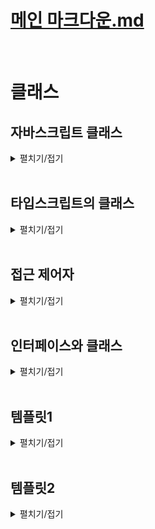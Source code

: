 # [메인 마크다운.md](../README.md)
<br>

# 클래스

## 자바스크립트 클래스
<details>
<summary>펼치기/접기</summary>
<br>

자바스크립트로 개발하다보면 객체를 이용해서 실세계에 존재하는 어떤 사물이나 사람을 표현하는 경우가 꽤 많다.  
예를들어 학생들을 관리하는 프로그램을 만들어야 된다면, 일단 학생을 표현하는 객체를 만들어야 한다.  

### 예제) 학생 관리 프로그램
studentA 객체를 선언하고, name, grade, age 프로퍼티로 구성한 뒤 메소드를 추가해본다.  
공부 기능을 하는 메소드 study와 자기소개 기능을 하는 introduce 메소드를 각각 정의한다.  
  ```js
  let studentA = {
    name: '유혁',
    grade: 'A+',
    age: 34,
    study() {
      console.log("열심히 공부함.")
    },
    introduce() {
      console.log("안녕하세요!")
    }
  }
  ```
만약 학생 한명이 더 필요하다면 studentA 객체를 복사하여 객체 이름을 studentB로 변경하고 name과 grade등의 속성의 값을 변경한다.  
이때 이 studentA와 studentB는 둘 다 똑같이 어떤 학생 한명을 표현하는 객체들이다.  
그래서 두 객체는 name과 grade, age 등의 프로퍼티와 메소드 구성이 같고, 값만 다르다.  
두 객체의 형식이 같은것이다.  
  ```js
  let studentB = {
    name: '혁유',
    grade: 'F',
    age: 31,
    study() {
      console.log("열심히 공부함.")
    },
    introduce() {
      console.log("안녕하세요!")
    }
  }
  ```
이렇게 동일한 형식, 동일한 모양의 객체를 여러개 만들어야 한다면, 어쩔 수 없이 위와같이 중복코드가 발생하게 된다.  
현재 코드상에서는 2명밖에 없어서 괜찮긴 하지만, 해당 프로그램을 실제 학교에서 사용하려면 수십명, 많게는 수백명까지 학생 객체를 만들어야 한다.  
따라서 위와같이 구현하게되면 굉장히 불편해진다.  
이럴때 바로 자바스크립트의 클래스를 활용하면 좋다.  
클래스는 이렇게 똑같이 생긴, 똑같은 모양의 객체를 마치 공장에서 찍어내듯이 단 한줄로 간단하게 만들 수 있도록 도와주는 좋은 문법이다.  
쉽게 말하면 객체를 만들어내는 틀 이라는 것이다.  
비유하자면 객체가 붕어빵이라면, 클래스는 붕어빵 기계정도로 비유해 볼 수 있을것 같다.  

#### 클래스 활용1)
클래스의 이름을 정할 때 앞글자는 대문자로 하는 파스칼 표기법을 사용한다.  
클래스를 선언했다면 클래스 내부에 필드를 구성한다.  
필드란 해당 클래스가 만들어 낼 객체 프로퍼티를 의미하는 것이다.  
클래스는 객체를 찍어내는 붕어빵 기계라고 했다. 그래서 어떤 모양의 객체를 찍어낼지 필드에 정의해주면 되는것이다.  
studnetA와 studentB 객체에 정의된 name과 grade, age프로퍼티를 클래스에서 필드로 설정한다.  
이렇게 필드로 설정하면 Student 클래스가 만들어내는 객체는 이제 다 name과 grade, age라는 프로퍼티를 갖게 되는 것이다.  
  ```js
  class Studnet {

    /* 1. 필드 정의 */
    #name; // js에서 private 접근제한
    grade;
    age;
  }
  ```
필드를 선언했다면, 다음으로 할 일은 생성자를 만들어 줘야 한다.  
생성자란, 해당 클래스를 호출하면, 그러니까 Student 클래스를 이용해서 새로운 객체를 만들도록 호출하면 실제로 객체를 생성하는 역할을 하는 메소드이다.  
메소드 형태를 가지며 `constructor() {}` 와 같은 문법으로 정의한다.  
생성자가 실제로 객체를 만들기 위해서는 매개변수를 통해 이 필드에 해당하는 지금 만들 객체의 name과 grade, age 필드들 어떻게 초기화 할 것인지 정의해야한다.

`this.필드명 = 매개변수` 형태로 생성자 블록 내에 선언해주는데 이때 this는 해당 클래스가 현재 만들고 있는 객체이다.  
즉, 만약 `this.name = name`이라면 지금 생성하고 있는 객체의 name 프로퍼티 값을 매개변수 name에 저장된 값으로 할당해주는것이다.  

  ```js
  class Studnet {

    /* 1. 필드 정의 */
    #name; // js에서 private 접근제한
    grade;
    age;

    /* 2. 생성자 정의 */
    constructor(name, grade, age) {
      this.#name = name;
      this.grade = grade;
      this.age = age;
    }
  }
  ```

필드를 선언했다면, 다음으로 할 일은 생성자를 만들어 줘야 한다.  
생성자란, 해당 클래스를 호출하면, 그러니까 Student 클래스를 이용해서 새로운 객체를 만들도록 호출하면 실제로 객체를 생성하는 역할을 하는 메소드이다.  
메소드 형태를 가지며 `constructor() {}` 와 같은 문법으로 정의한다.  
생성자가 실제로 객체를 만들기 위해서는 매개변수를 통해 이 필드에 해당하는 지금 만들 객체의 name과 grade, age 필드들 어떻게 초기화 할 것인지 정의해야한다.

`this.필드명 = 매개변수` 형태로 생성자 블록 내에 선언해주는데 이때 this는 해당 클래스가 현재 만들고 있는 객체이다.  
즉, 만약 `this.name = name`이라면 지금 생성하고 있는 객체의 name 프로퍼티 값을 매개변수 name에 저장된 값으로 할당해주는것이다.  

생성자까지 정의를 한다면, 실제로 Student 클래스가 학생 객체를 마치 공장처럼 찍어낼 수 있는 상태가 된것이다.  
실제 클래스를 활용하여 객체를 만들어본다.  
아래와 같이 new 키워드를 통해 클래스명()으로 생성자를 호출한다.  
이때 매개변수로 생성자에 적혀있는 매개변수 순서와 맞춰 초기화 할 값을 세팅한다.
  ```js
  let studnetC = new Studnet('유혁', 'S+', 33)
  console.log(studnetC) // Student {name: '유혁', 'S+', 33}
  ```
클래스를 호출해서 객체를 생성할 때에는 new라는 키워드를 붙혀준다.  
여기서 new라는 의미는 새로운 객체를 만들라는 의미로 해석할 수 있다.  
그리고 new 뒤에 클래스 이름을 명시하고 마치 함수를 호출하듯 소괄호를 열어 인수를 전달하게 되면 실제로는 클래스에 있는 생성자constructor를 호출하게 되는것이다.  
new 뒤에 클래스이름을 적고 소괄호를 열면 생성자가 호출된다고 이해하면된다.  
그리고 인수로 전달된 값들은 생성자의 매개변수로 전달된 뒤, 필드에 초기화 할당됨으로써 객체의 각 프로퍼티에 설정되는것이다.  
터미널에서 `node src/Chapter0.js` 를 실행하면 Student {name: '유혁', 'S+', 33}를 출력하게된다.  
참고로 클래스를 이용해서 만든 객체는 인스턴스 라고 부른다.  
Studnet 클래스를 이용해서 만들었기 때문에 Studnet 인스턴스 라고 부를 수 있다.  

##### Studnet 클래스 메소드 정의
객체에 메소드를 정의하는것과 동일하게 정의하면 된다.  
이렇게 만들어주면 Studnet 클래스로 만들어지지는 객체 인스턴스들은 다 study와 introduce 같은 메소드를 갖게 된다.  
그렇기 때문에 studentD도 study라는 메소드와 introduce 라는 메소드를 호출할 수 있게 된다.  

  ```js
  class Studnet {

    /* 1. 필드 정의 */
    name;
    grade;
    age;

    /* 2. 생성자 정의 */
    constructor(name, grade, age) {
      this.name = name;
      this.grade = grade;
      this.age = age;
    }

    /* 3. 메소드 정의 */
    study() {
      console.log("열심히 공부함.")
    }

    introduce() {
      console.log("안녕하세요!")
    }

  }

  let studnetD = new Studnet('유혁', 'S+', 33)

  /* node src/chapter0.js */
  console.log(studnetD) // Student {name: '유혁', 'S+', 33} 출력
  studnetD.study() // 열심히공부 함. 출력
  studnetD.introduce() // 안녕하세요! 출력
  ```
주의할 점은 객체 메소드를 정의할 때에는 각각이 프로퍼티로 취급되기 때문에 콤마(쉼표)를 통해 구분하였으나, 클래스 안에서 필드나 메소드를 정의할 때는 쉼표로 구분하지 않는다.  

##### 클래스 내 this 활용 - introduce 호출시 자신의 이름을 출력하도록 변경
this를 클래스의 메소드 내에서 이용하면 현재 객체의 프로퍼티의 값들을 가져와서 메소드에 사용할 수 있다. 
  ```js
  class Studnet {

    /* 1. 필드 정의 */
    name; // js에서 private 접근제한
    grade;
    age;

    /* 2. 생성자 정의 */
    constructor(name, grade, age) {
      this.name = name;
      this.grade = grade;
      this.age = age;
    }

    /* 3. 메소드 정의 */
    study() {
      console.log("열심히 공부함.")
    }

    introduce() {
      console.log(`안녕하세요 ${this.name} 입니다!`)
    }

  }

  let studnetE = new Studnet('유혁', 'S+', 33)

  /* node src/chapter0.js */
  studnetE.introduce() // 안녕하세요 유혁 입니다! 출력

  let studnetF = new Studnet('홍길동', 'S+', 33)
  /* node src/chapter0.js */
  studnetF.introduce() // 안녕하세요 유혁 입니다! 출력
  ```

#### 클래스 상속
1. Student 학생 클래스를 좀 더 세분화한 학생인데 개발도 하는 학생 개발자 클래스를 정의해본다.
  ```js
  class StudentDeveloper {
    /* Student 클래스 필드 복사 */
    name;
    grade;
    age;
    /* StudentDeveloper 클래스만을 위한 특별한 필드 추가 */
    favoriteSkill;
    constructor(name, grade, age, favoriteSkill) {
      this.name = name;
      this.grade = grade;
      this.age = age;
      this.favoriteSkill = favoriteSkill;
    }
    study() {
      console.log("열심히 공부함.")
    }
    introduce() {
      console.log(`안녕하세요 ${this.name} 입니다!`)
    }
    /* StudentDeveloper 클래스만을 위한 특별한 메소드 추가 */
    programming() {
      console.log(`${this.favoriteSkill}로 프로그래밍 함`)
    }
  }
  ```
2. StudentDeveloper 인스턴스를 생성함과 동시에 필드를 초기화해준다.  
  ```js
  const studentDeveloper = new StudentDeveloper('유혁', 'B+', 31, 'JAVA');
  ```
3. 학생 개발자 객체 출력
  ```js
  console.log(studentDeveloper);
  ```
  ```
  StudentDeveloper {
    name: '유혁',
    grade: 'B+',
    age: 31,
    favoriteSkill: 'JAVA',
  }
  ```
4. programming() 메소드 호출
  ```js
  studentDeveloper.programming();
  ```
  ```
  JAVA로 프로그래밍 함
  ```
이렇게 구현을 완료하고 다시 StudentDeveloper클래스와 Student클래스를 비교해 보면 중복되는 부분들이 많다.  
만약 이런 학생 개발자 처럼 Student클래스의 파생 클래스들이 계속 생성되어야 된다면, 동일한 필드, 동일한 생성자 코드, 동일한 메소드를 계속 만들어야 될 것이다.  
바로 이때 클래스의 상속 기능을 이용하면된다.  
이전 타입스크립트 인터페이스를 공부할 때 확장을 배운적이 있다.  
그리고 그 확장이 다른 말로 상속이라고 정의했었다.  
인터페이스의 확장(상속)과 같다.  
StudentDeveloper 뒤에 extends 키워드를 추가하고, Student 클래스명을 `class StudentDeveloper extends Student {}`와 같이 작성할 경우 StudentDeveloper 클래스가 Student 클래스를 확장, 상속 받게 된다.  
StudentDeveloper 클래스에는 Student 클래스에 있던 name, grade, age 필드와 study, introduce 메소드를 물려받게 된다.  
클래스 선언 블록 내부에는, StudentDeveloper만 고유하게 갖는 favoriteSkill필드와 programming메소드만 선언하고, 주의할 문법으로는 생성자(constructor)의 부모 필드의 경우 super 메소드를 호출하여 초기화해준다.  
StudentDeveloper클래스 생성자 내부에서 super 메소드를 호출함으로써 상속하는 Student클래스의 필드들을 초기화하게 된다.  
- src/index.js
  ```js
  class StudentDeveloper extends Student {
    favoriteSkill;
    constructor(name, grade, age, favoriteSkill) {
      super(name, grade, age) // 부모 클래스 Student 초기화
      this.favoriteSkill = favoriteSkill;
    }
    programming() {
      console.log(`${this.favoriteSkill}로 프로그래밍 함`)
    }
  }
  ```

  ### 번외) 생성자 함수
  <details>
  <summary>펼치기/접기</summary>
  <br>

  #### ES5 이하 객체 생성 방식.
  클래스 문법이 공식적으로 지원되기 전, new 연산자를 인스턴스 생성을 통해 객체를 만드는 방법은 생성자 함수를 통해 구현이 가능했다.  
  - src/index.js
    ```js
    function Student(name, grade, age) {
      this.name = name;
      this.grade = grade;
      this.age = grade;
      this.study = function() {
        console.log("열심히 공부함.")
      }
      this.introduce = function() {
        console.log("안녕하세요!")
      }
    }

    let studentD = new Student();
    let studentE = new Student();
    console.log(studentC.study === studentD.study) // false: 각 객체마다 새로운 메소드가 생성됨.
    ```
  클래스 문법과는 다르게 객체 내부에 메소드를 직접 정의하면, 객체를 생성할 때 마다 새로운 메소드가 생성되게 된다.

  #### 메소드를 프로토타입으로 등록
  - src/index.js
    ```js
    function Student(name, grade, age) {
      this.name = name;
      this.grade = grade;
      this.age = grade;
    }
    /* 프로토타입으로 등록 */
    this.prototype.study = function() {
      console.log("열심히 공부함.")
    }
    this.prototype.introduce = function() {
      console.log("안녕하세요!")
    }
    let studentF = new Student();
    let studentG = new Student();
    console.log(studentE.study === studentF.study) // true: 각 객체가 동일한 prototype 메소드를 호출.
    ```
    위와 같이 메소드를 생성자 함수 외부에서 프로토타입으로 등록할 경우, 전역으로 등록되는 개념이기 때문에 각 객체가 동일한 prototype 메소드를 호출하게 된다.  

    ***클래스 문법에서 정의된 메소드는 기본적으로 prototype 메소드로 정의된다***

  </details>
  <br>

  ### 번외2) 생성자 함수 상속
  <details>
  <summary>펼치기/접기</summary>
  <br>

  아래와 같이 구현한다.  
  - src/index.js
    ```js 
    /* 
    생성자 함수 상속
    */
    function Student(name, grade, age) {
      this.name = name;
      this.grade = grade;
      this.age = age;
    }
    /* 프로토타입으로 등록 */
    this.prototype.study = function() {
      console.log("열심히 공부함.")
    }
    this.prototype.introduce = function() {
      console.log("안녕하세요!")
    }

    function StudentDeveloper(name, grade, age, favoriteSkill) {
      Student.call(this, name, grade, age); // class의 super(name, grage, age)와 같음.
      this.favoriteSkill = favoriteSkill;
    }

    /* prototype 상속 - 자식 프로토타입 생성자가 부모를 가리키게 되는 이슈 발생 */
    StudentDeveloper.prototype = Object.create(Student.prototype)

    /* 생성자만 다시 자신것으로 변경 - 메소드만 상속, 생성자는 고유하게 */
    StudentDeveloper.prototype.constructor = StudentDeveloper;

    this.prototype.programming = function () {
      console.log(`${this.favoriteSkill}로 프로그래밍 함`)
    }

    const studentDeveloper = new StudentDeveloper('유혁', 'B+', 31, 'JAVA');
    console.log(studentDeveloper);
    studentDeveloper.study(); // 부모 메소드 호출
    studentDeveloper.programming(); // 자식 메소드 호출
    ```

    여기서 핵심은 3가지이다.
    1. 자식 객체 생성자 함수 블록 내에서 `Student.call(this, ...arg);`을 호출하여 첫번째 매개변수에 this를, 나머지 매개변수에 부모 클래스의 필드를 초기화 하는 인자를 넣어준다.  
    이 행위는 Class에서 상속받은 뒤 생성자를 통해 초기화할 때, 부모 클래스의 생성자인 super를 호출하여 부모클래스 필드를 초기화하는것과 동일한 행위이다.  
    2. `자식객체생성자함수명.prototype = Object.create(부모객체생성자함수명.prototype);` 문법의 경우 부모 프로토타입을 자식 프로토타입으로 상속받는것을 말한다.  
    그러나 이 경우 자식 프로토타입 생성자가 부모를 가리키게 되는 이슈 발생하게 된다. (코드만 봐도 그렇게 될거처럼 보인다.)  
    3. 위 문제를 해결하기 위해 `자식객체생성자함수명.prototype.constructor = 부모객체생성자함수명;` 코드를 통해 생성자만 다시 자신의 것으로 변경해줘야 한다.  
    생성자를 자기자신으로 돌리되, 함수만 이전하는것이다.
  </details>  
  <br>

  ### 번외3) 클래스 필드 private 접근 제한
  <details>
  <summary>펼치기/접기</summary>
  <br>

  타입스크립트에서는 기본적으로 private 접근지정자 키워드를 지원하지만 자바스크립트에서는 해당 키워드를 지원하지 않는다.  
  자바스크립트에서 private 접근지정을 설정하는 특별한 문법이 있는데 바로 필드 앞에 #을 붙히는것이다.
  객체 생성 후 해당 필드에 접근할 경우 오류가 출력되며 접근이 불가능해진다.
  - src/index.js
    ```js
    class Studnet {

      /* 1. 필드 정의 */
      #name; // js에서 private 접근제한

      /* 2. 생성자 정의 */
      constructor(name, grade, age) {
        this.#name = name;
      }
    }
    let studnetP = new Studnet('유혁', 'S+', 33)
    studnetP.#name = 3; // [Error] Property '#name' is not accessible outside class 'Studnet' because it has a private identifier.ts(18013)
    ```
  </details>
  <br>

</details>
<br>

## 타입스크립트의 클래스
<details>
<summary>펼치기/접기</summary>
<br>

### 직장인 클래스 생성
클래스를 만들기 앞서 이름, 나이, 직무, 하는일을 갖는 직장인을 표현하는 객체를 만들어본다.

- src/chapter1.ts
  ```ts
  const employee = {
    name: '유혁스쿨',
    age: 27,
    position: 'developer',
    work() {
      console.log("일함")
    }
  }
  ```
다음으로 객체와 동일한 구성을 갖는 클래스를 선언해본다.
이때, 일반적인 js 방식의 클래스에서 필드를 정의하는것과 동일하게 정의할 경우 `각각의 멤버들에 암시적으로 any타입이 포함된다`  
라는 내용의 오류가 발생한다.

- src/chapter1.ts
  ```ts
  class EmployeeA {
    /* 필드 정의 */
    name; // Member 'name' implicitly has an 'any' type.ts(7008)
    age; // Member 'age' implicitly has an 'any' type.ts(7008)
    position; // Member 'position' implicitly has an 'any' type.ts(7008)
  }
  ```
해당 오류는 함수를 정의하고 매개변수를 전달할 때, 매개변수의 타입을 정의하지 않을 경우에도 똑같은 오류가 발생한다.  
함수의 매개변수나 클래스의 필드처럼 변수의 타입을 추론할 정보가 아무것도 없는 상황에 발생한다.  
a매개변수나 클래스의 필드처럼 이렇게 추론할 수 있는 정보가 없을 때에는 암시적으로 any타입이 할당된다.  
any 타입은 치트키 타입이고, 안전하지 않기 때문에 오류가 발생하는것이다.  
- src/chapter1.ts
  ```ts
  function func(a) {} // Parameter 'a' implicitly has an 'any' type.ts(7006)
  ```


#### noImplicitAny
참고로 이때, any타입이 할당되어도 좋아. 추론 못하겠으면 그냥 any타입으로 해줘 라고 하고싶다면 tsconfig파일에서 옵션을 하나 추가해주면 된다.  
compilerOptions 옵션에서 noImlicitAny 옵션을 false값으로 꺼주면 된다.  
noImlicitAny옵션은 암시적 any를 허용하지 않을것이냐 라는 옵션이다.  
false를 주게되면 암시적 any를 허용하곘다는 의미이다.  
실제로 tsconfig.json 설정을 하게되면 발생하던 오류가 사라지게 된다.  
- ./tsconfig.json
  ```json
  {
    "compilerOptions" : {
      "noImplicitAny" : false
    }
  }
  ```
그러나 왠만하면 noImplicitAny 옵션까지 쓰면서 굳이 안전하지 않게 any를 사용하는것 보다는 처음부터 타입스크립트 코드를 쓰는 상황이면 왠만하면 안전하게 쓰는게 좋다.  
noImlicitAny옵션의 기본값은 true이므로 옵션 설정을 하지 않을 경우 암시적으로 any타입에 할당되는 위험한 코드들이 방지되기 때문에 왠만하면 건드리지 않는것이 좋다. 

옵션을 끄고 다시 클래스로 돌아가서 타입을 정의해보도록 한다.
- src/chapter1.ts
  ```ts
  class EmployeeB {
    /* 필드 정의 */
    name: string; // Property 'name' has no initializer and is not definitely assigned in the constructor.ts(2564)
    age: number; // Property 'age' has no initializer and is not definitely assigned in the constructor.ts(2564)
    position: string; // Property 'position' has no initializer and is not definitely assigned in the constructor.ts(2564)
  }
  ```
그러나 타입을 정의해주더라도 오류가 발생한다.  
`이니셜라이저가 없고 생성자에 할당되어 있지 않다`는 오류가 발생한다.
이니셜라이저는 기본값, 초기값을 의미한다.  
즉, 초기값도 없고 생성자에 할당도 되지 않는데 왜 선언했냐 어차피 undefined로 할당될건데 라는 의미로 발생되는 오류이다.  
해당 오류를 제거하기 위해서는 첫번째 가장 쉬운 방법으로는 그냥 없어도 되는 값인 선택적 프로퍼티 선택적 필드로 만들어주면 되지만 좋은 해결 방식은 아니다.  
두번째 방법으로는 기본값을 할당하는것이다.

### 방법 1. 선택적 프로퍼티
- src/chapter1.ts
  ```ts
  class EmployeeC {
    /* 필드 정의 */
    name?: string;
    age?: number;
    position?: string;
  }
  ```

### 방법 2. 기본값 할당
- src/chapter1.ts
  ```ts
  class EmployeeD {
    /* 필드 정의 */
    name: string = "";
    age: number = 0;
    position: string = "";
  }
  ```

만약 초기값으로 넣을 값이 마땅히 없을 경우에는 생성자를 만들고 생성자 매개변수로 초기화 해 주면 된다.  
아래와 같이 생성자를 통해 멤버의 모든 필드들을 초기화 할 경우
- src/chapter1.ts
  ```ts
  class EmployeeE {
    /* 필드 정의 */
    name: string;
    age: number;
    position: string;
    constructor (name: string, age: number, position: string) {
      this.name = name;
      this.age = age;
      this.position = position
    }
  }
  ```
생성자를 통해 초기값을 할당할 경우 매개변수에 타입을 지정해주게 되면 필드레벨 에서는 타입을 지정하지 않아도 타입스크립트 컴파일러가 자동으로 타입 추론을 해준다.
따라서 생략이 가능해진다.
- src/chapter1.ts
  ```ts
  class EmployeeF {
    /* 필드 정의 */
    name;
    age;
    position;
    constructor (name: string, age: number, position: string) {
      this.name = name;
      this.age = age;
      this.position = position;
    }
  }

  ```
### 메소드 정의
메소드 정의는 객체를 선언하는 방식 혹은 자바스크립트 클래스 문법과 동일하다.
- src/chapter1.ts
  ```ts
  class EmployeeG {
    /* 필드 정의 */
    name: string;
    age: number;
    position: string;
    constructor (name: string, age: number, position: string) {
      this.name = name;
      this.age = age;
      this.position = position
    }
    work() {
      console.log("일함")
    }
  }
  ```
### 인스턴스 생성
아래와 같이 인스턴스를 생성하며 멤버들을 초기화 한 뒤, tsx src/chapter1.ts 명령을 실행하면  
EmployeeG { name: '유혁스쿨', age: 34, position: 'developer' }와 같이  
EmployeeG 클래스의 인스턴스이고, name, age, position 프로퍼티가 있는 객체라는것을 잘 출력해준다.  
- src/chapter1.ts
  ```ts
  const employeeA = new EmployeeG('유혁스쿨', 34, 'developer');
  console.log(employeeA) // tsx src/chapter1.ts - EmployeeG { name: '유혁스쿨', age: 34, position: 'developer' }
  ```  
타입스크립트에서의 이런 EmployeeG와 같은 클래스는 자바스크립트 클래스로 취급이 되면서 동시에 타입으로도 취급이 된다.  
즉, 클래스 자체가 하나의 타입으로도 작용할 수 있다는 것이다.  
앞서 만든 변수에 커서를 올려보면 const employeeA: EmployeeG 와 같이 타입이 EmployeeG 타입으로 추론되는것을 확인할 수 있다.  
이렇게 타입 스크립트의 클래스는 실제 타입으로도 활용이 되며, 그렇기 때문에 employeeB라는 변수를 만들고 해당 변수의 타입을 EmployeeG라는 클래스로 정의해주면  
이제 employeeB에는 EmployeeG에서 정의한 필드들과 메소드를 모두 가지고 있어야 하는 객체 타입으로 정의가 된다.  
- src/chapter1.ts
  ```ts
  const employeeB: EmployeeG = {
    name: "",
    age: 0,
    position: "",
    work() {}
  }
  ```  
이렇게 타입스크립트의 클래스는 타입으로도 활용할 수 있다 라고 알아두면 된다.  
클래스가 타입으로 활용될 수 있는 이유는 타입스크립트는 구조적으로 타입을 결정하는 구조적 타입 시스템을 따르기 때문이다.  
클래스의 구조만으로 멤버와 메소드가 동일하게 구성된다면 EmployeeG 타입으로 결정하는 것이다.

### 클래스 상속
Employee 클래스를 확장한 더 세분화 된 ExecutiveOfficer 클래스를 만들어 본다.
ExecutiveOfficer를 선언하고, 회사로부터 고용된 사람인건 똑같기 때문에 extends 키워드를 사용하여 EmployeeG 클래스를 상속받도록 한다.
ExecutiveOfficer 클래스는 EmployeeG 클래스를 상속받음으로써 EmployeeG클래스의 모든 필드와 메소드를 기본적으로 다 가지고 있게 된다.  
ExecutiveOfficer 클래스만을 위한 필드를 추가한다.  
대기업 임원은 개인 방이 하나씩 있다고 가정하여 사무실 번호를 의미하는 officeNumber라는 필드를 추가해 준 뒤, 초기화 할 생성자를 함께 선언한다.  
해당 생성자에서는 부모클래스의 필드를 초기화 해 줄 생성자도 호출해야 하기 때문에 부모 클래스를 위한 매개변수 name, age, position까지 받아준 뒤 officeNumber까지 추가로 받아준다.  
이후 super를 호출하면서 부모 클래스의 필드들을 모두 전달하여 초기화 해 준 뒤 자식 클래스의 필드 officeNumber를 초기화 해줌으로써 상속받는 클래스까지 만들어 줄 수 있다.  
- src/chapter1.ts
  ```ts
  class ExecutiveOfficer extends EmployeeG {
    officeNumber: number;
    constructor(name: string, age: number, position: string, officeNumber: number) {
      super(name, age, position);
      this.officeNumber = officeNumber;
    }
  }

  ```  
타입스크립트의 클래스에서는 위와같이 상속받는 클래스, 파생클래스를 만들 수 있는데, 이때 참고로 super를 생략하게 되면 오류가 발생한다.  
자바스크립트에서는 super를 호출하지 않아도 큰 문제가 되진 않는다.  
그러나 타입스크립트에서는 그럼 뭐하러 상속했냐 라는 의미로 오류를 발생시킨다.  
파생 클래스의 생성자는 슈퍼 호출을 포함해야된다 라는 내용으로 출력되어서 슈퍼 클래스의 생성자까지 반드시 호출하도록 강제해준다.  
또한 생성자에서 position같은 인수를 빼먹을 경우 슈퍼 클래스의 생성자 매개변수와 비교해서 인수가 잘못되었다라고 또 타입 오류에 대해 알려준다.  

이렇게 타입스크립트에서 클래스를 사용할 경우 자바스크립트의 클래스를 사용할 때 보다 비교적 안전하게 사용할 수 있다.

</details>
<br>

## 접근 제어자
<details>
<summary>펼치기/접기</summary>
<br>

접근 제어자는 타입스크립트의 클래스에서만 제공되는 기능이다.  
영어로는 access modifier라고도 부르는 접근 제어자란 클래스를 만들때 특정 필드나 메소드에 접근할 수 있는 범위를 설정하는 문법이다.  
접근제어자에는 `public`, `private`, `protected` 라는 3가지가 있는데 각각 어떤 의미고 어떤 기능들을 하는지 실습 코드를 통해 알아본다.  
이전 chapter1에서 만들어두었던 Employee 클래스를 재활용해본다.  

- src/chapterX.ts
  ```ts
  class Employee {
    /* 필드 정의 */
    name: string;
    age: number;
    position: string;
    constructor (name: string, age: number, position: string) {
      this.name = name;
      this.age = age;
      this.position = position
    }
    work() {
      console.log("일함")
    }
  }
  const employee = new Employee('유혁스쿨', 0, 'developer')
  ```
위와 같이 클래스를 만든 후 new 인스턴스를 통해 만든 객체는 프로퍼티에 접근해서 값을 수정하는것이 가능하다.  

- src/chapterX.ts
  ```ts
  employee.name = '유나얼';
  employee.age = 46;
  employee.position = '가수 겸 화가';
  ```
이것이 가능한 이유는 일단 객체이기 때문이기도 하고 클래스 멤버 각각의 필드에 접근제어자가 현재 기본적으로 기본값인 public으로 설정되어있기 때문이다.  
그래서 아무것도 쓰지 않으면 각각의 필드에 아래와 같이 public이라는 접근 제어자가 붙어있다고 이해하면 된다.  

- src/chapterX.ts
  ```ts
  class EmployeeA {
    /* 필드 정의 */
    public name: string;
    public age: number;
    public position: string;
    constructor (name: string, age: number, position: string) {
      this.name = name;
      this.age = age;
      this.position = position
    }
    work() {
      console.log("일함")
    }
  }
  ```
public이란 공공의 라는 뜻으로 즉, 모두 오픈되어있다는 뜻이다.  
그래서 필드에 public 이라고 명시적으로 설정하거나 아니면 기본값으로 아에 접근제어자를 생략한다면 new 인스턴스로 생성한 객체에서 자유롭게 프로퍼티에 접근할 수 있게 되는 것이다.  
즉, public은 아무 제약없는 상태이다 라고 이해하면 된다.  

### private 접근제어자
개인정보 같은걸 프라이버시 라고도 하듯 private은 사적인 이라는 뜻이다.  
만약 name 프로퍼티에 private 접근제어자를 설정할 경우 `name 속성은 private이며 EmployeeB 클래스 내에서만 액세스할 수 있습니다다.` 라고 에러를 출력한다.  
- src/chapterX.ts
  ```ts
  class EmployeeB {
    /* 필드 정의 */
    private name: string;
    public age: number;
    public position: string;
    constructor (name: string, age: number, position: string) {
      this.name = name;
      this.age = age;
      this.position = position
    }
    work() {
      console.log("일함")
    }
  }
  const employeeB = new EmployeeB('유혁스쿨', 0, 'developer')
  employeeB.name = '유나얼'; // Property 'name' is private and only accessible within class 'EmployeeB'.ts(2341)
  employeeB.age = 46;
  employeeB.position = '가수 겸 화가';
  ```
이렇게 필드 접근제어자로 private를 설정해주면 Employee라는 클래스 외부에서는 위와같이 점 표기법으로 프로퍼티에 접근하는것이 모두 제한된다.  
심지어 읽을수 조차 없으므로 읽을 수는 있었던 read-only랑은 조금 다른것이다.  
만약 private 접근제한이 붙은 name 프로퍼티에 접근하고 싶다면 따로 메소드를 선언하여 this키워드로 접근할 수 있도록 한다.  

- src/chapterX.ts
  ```ts
  class EmployeeC {
    /* 필드 정의 */
    private name: string;
    public age: number;
    public position: string;
    constructor (name: string, age: number, position: string) {
      this.name = name;
      this.age = age;
      this.position = position
    }
    getName() {
      return this.name;
    }
  }
  ```
즉, private는 this키워드를 통해 내부에서만 접근 가능하므로 만약 클래스에 외부에서 접근을 못하게 막고 메소드로만 해당 값을 사용할 경우에 사용한다.  
또 클래스 내부에서만 접근할 수 있기 때문에 해당 클래스를 상속받은 파생 클래스에서도 접근할 수 없게 된다.  
chapter1.ts의 ExecuteOfficer 클래스를 구현해본다.  

### 
- src/chapterX.ts
  ```ts
  class ExecutiveOfficer extends EmployeeC {
    officeNumber: number;
    constructor(name: string, age: number, position: string, officeNumber: number) {
      super(name, age, position);
      this.officeNumber = officeNumber;
    }
    getName() {
      return this.name; // Property 'name' is private and only accessible within class 'EmployeeC'.ts(2341)
    }
  }
  ```
### protected 접근제어자  
외부에서는 접근이 안되게 막고싶지만 파생클래스 내부에서는 접근이 되었으면 좋겠다고 하면 3번째 접근제어자인 protected라는걸 쓰면 된다.  
name 프로퍼티에 protected를 설정해주게 되면 아래와 같이 해당 클래스를 상속받은 ExecutiveOfficerA 라는 파생 클래스에서 접근이 허용이 된다.  
- src/chapterX.ts
  ```ts
  class EmployeeD {
    /* 필드 정의 */
    protected name: string;
    public age: number;
    public position: string;
    constructor (name: string, age: number, position: string) {
      this.name = name;
      this.age = age;
      this.position = position
    }
    getName() {
      return this.name;
    }
  }
  class ExecutiveOfficerA extends EmployeeD {
    officeNumber: number;
    constructor(name: string, age: number, position: string, officeNumber: number) {
      super(name, age, position);
      this.officeNumber = officeNumber;
    }
    getName() {
      return this.name; // 부모 클래스 `name` protected 필드 접근 가능.
    }
  }
  ```
### 3가지 접근제어자 정리

#### public
public은 아무것도 제한하지 않는 가장 기본적인 접근제어자이므로 생략할 경우 public 접근제어자가 적용된다.  
따라서 외부에서도 접근할 수 있다.  

#### private
public과 반대로 가장 private 하고 가장 제한적인 접근제한자로 해당 필드의 소속 클래스 내부가 아니면 어디서든지 접근이 불가능해진다.  
상속받은 파생 클래스에서조차 접근할 수가 없다.

#### protecte
외부에서는 아에 접근할 수 없게 막지만, 파생클래스 내부에서는 접근을 허용할 수 있도록 해주는 public과 private의 중간쯤에 있는 접근제어자라고 이해하면 된다.  

### 생성자 매개변수에 지정
접근제어자는 생성자의 매개변수에도 지정할 수 있다.  
그러나 실제로 지정할 경우 각각의 식별자가 중복이 된다는 오류를 발생시킨다.  
- src/chapterX.ts
  ```ts
  class EmployeeE {
    /* 필드 정의 */
    protected name: string;
    private age: number;
    public position: string;
    constructor (protected name: string, private age: number, public position: string) { // Duplicate identifier 'name'.ts(2300)
      this.name = name;
      this.age = age;
      this.position = position
    }
    getName() {
      return this.name;
    }
  }
  ```
생성자 매개변수들에 접근제어자를 달게되면 내부적으로 자동으로 필드를 만들어주기 때문이다.  
따라서 생성자 매개변수들에 접근제어자를 달게 되면 필드를 생략하는것도 가능해진다.  

- src/chapterX.ts
  ```ts
  class EmployeeF {
    /* 필드와 생성자 함께 정의 */
    constructor (protected name: string, private age: number, public position: string) {
      this.name = name;
      this.age = age;
      this.position = position
    }
    getName() {
      return this.name;
    }
  }
  ```
위와같이 생성자의 매개변수에 접근지정자를 지정함으로써 필드를 생략할 경우, 필드만이 생략되는것이 아니라 자동으로 초기화작업까지 진행된다.  
따라서 `this.name = name`과 같은 작업을 생성자 블록 내에서 하지 않고 생략해도 값이 자동으로 할당되어 초기화가 된다.  

- src/chapterX.ts
  ```ts
  class EmployeeG {
    /* 필드와 생성자 함께 정의 및 초기화까지 */
    constructor (protected name: string, private age: number, public position: string) {}

    getName() {
      return this.name;
    }
  }
  ```
실제로 tsx명령을 통해 실행해보면 인수를 전달한대로EmployeeG { name: '유혁스쿨', age: 0, position: 'developer' }를 출력한 뒤  
프로퍼티에 접근해서 position을 singer로 변경한부분에 대해 EmployeeG { name: '유혁스쿨', age: 0, position: 'singer' }` 와 같이 정상적으로 출력해주는 것을 확인할 수 있다.  

- src/chapterX.ts
  ```ts
  const employeeG = new EmployeeG('유혁스쿨', 0, 'developer')
  console.log(employeeG) // tsx src/chapter2.ts - EmployeeG { name: '유혁스쿨', age: 0, position: 'singer' } 출력
  employeeG.position = 'singer'
  console.log(employeeG) // tsx src/chapter2.ts - EmployeeG { name: '유혁스쿨', age: 0, position: 'singer' } 출력
  ```
접근제어자는 객체지향 프로그래밍을 할 때 대단히 중요한 역할을 하는 문법이다.  
실제로 Java나 C#을 이용해서 객체지향 프로그래밍을 경험해본 사람들이라면 알겠지만, 객체지향에서 은닉이라는 개념 즉, 클래스 인스턴스 객체의 프로퍼티를 이렇게 외부에서 수정할 수 없도록 막는것이 일반적이다.  
함부로 잘못 수정했다가 다른 메소드딜이나 클래스까지 여파가 미칠 수 있기 때문에 극도로 제한해서 오류가 발생하지 않도록 막아주는것이다.  

</details>
<br>

## 인터페이스와 클래스
<details>
<summary>펼치기/접기</summary>
<br>
게임 캐릭터 객체타입을 정의하는 Character 인터페이스를 만들어 본다.
게임 캐릭터는 이름-name, 이동속도-moveSpeed필드와 실제로 이동할 수 있는 move 메소드를 호출 시그니처로 타입을 정의해준다.

- src/chapterX.ts
  ```ts
  interface ICharacter {
    name: string;
    moveSpeed: number;
    move(): void;
  }
  ```

인터페이스를 통해 객체의 타입만 정의했으므로, 인터페이스가 정의하는 타입의 객체를 정의할 수 있는 클래스도 만들어 본다.  
Character라는 클래스를 선언해주고, 클래스 이름 뒤에 implement라는 키워드를 쓰고 인터페이스 이름을 써주면 된다.  
implement란 우리말로 구현하다 라는 뜻이다. 직역해 보자면 캐릭터 클래스는 캐릭터 인터페이스를 구현한다 라고 해석할 수 있다.  
인터페이스는 마치 클래스의 설계도 역할을 한다고 생각하면 된다.  
즉, 캐릭터 클래스가 실제로 캐릭터 인터페이스라는 설계도를 구현하는것이다.  
그렇기 때문에 implements로 인터페이스를 입력했을때 최초로 발생하는 오류 메시지를 보게되면 다음과 같다
"캐릭터 클래스가 잘못 구현합니다."  
"캐릭터 인터페이스 타입의 name, moveSpeed, move가없다." 
라는 두가지 오류를 출력한다.  
- src/chapterX.ts
  ```ts
  class Character implements ICharacter{
    /* 
    Class 'Character' incorrectly implements interface 'ICharacter'.
    Type 'Character' is missing the following properties from type 'ICharacter': name, moveSpeed, move ts(2420)
    */
  }
  ```

실제로 설계도인 ICharacter 인터페이스에 맞춰 클래스를 구현해본다.  
- src/chapterX.ts
  ```ts
  class CharacterA implements ICharacter{
    name: string;
    moveSpeed: number;
    constructor(name: string, moveSpeed: number) {
      this.name = name;
      this.moveSpeed = moveSpeed;
    }
    move(): void {
      console.log(`${this.moveSpeed} 속도로 이동!`);
    }
  
  }
  ```

이때, 생성자 매개변수의 접근 제어자를 달아줄 경우 필드 정의와 생성자 블록 내 초기화로직을 지울 수 있게 된다.
- src/chapterX.ts
  ```ts
  class CharacterB implements ICharacter{
    constructor(public name: string, public moveSpeed: number) {}
    move(): void {
      console.log(`${this.moveSpeed} 속도로 이동!`);
    }
  }
  ```

한가지 주의할 점은 인터페이스로 정의한 필드들은 무조건 public이다.  
따라서 필드 혹은 생성자 매개변수로 public이 아닌 private나 protected로 조정할 경우 구현을 잘못했다고 에러를 출력한다.  
인터페이스는 무조건 퍼블릭 필드만 정의할 수 있기 때문이다.  
- src/chapterX.ts
  ```ts
  class CharacterC implements ICharacter{
    /* 
    Class 'CharacterC' incorrectly implements interface 'ICharacter'.
    Property 'name' is private in type 'CharacterC' but not in type 'ICharacter'.ts(2420)
    */

    constructor(private name: string, protected moveSpeed: number) {}
    move(): void {
      console.log(`${this.moveSpeed} 속도로 이동!`);
    }
  }
  ```

만약 인터페이스를 구현하면서, public 이상의 접근제한이 필요한 필드가 필요하다면, 인터페이스에 정의되지 않은 새로운 필드를 하나 추가해줘야 한다.
- src/chapterX.ts
  ```ts
  class CharacterD implements ICharacter{
    constructor(public name: string, public moveSpeed: number, private extra: string) {}
    move(): void {
      console.log(`${this.moveSpeed} 속도로 이동!`);
    }
  }
  ```
  
보통 클래스를 만들 때 이렇게 인터페이스로 설계도를 먼저 만들고 구현하는 일은 보통 없다.  
그러나 특정 라이브러리의 구현이나 굉장히 복잡하고 정교한 프로그래밍을 해야된다거나 할 때는 인터페이스를 이요해서 먼저 설계도를 구현하는 과정도 분명히 존재할 수 있기 때문에 알아두면 언젠간 분명히 도움이 될것이다.  
</details>
<br>

## 템플릿1
<details>
<summary>펼치기/접기</summary>
<br>

### 
- src/chapterX.ts
  ```ts
  ```

</details>
<br>

## 템플릿2
<details>
<summary>펼치기/접기</summary>
<br>

  ### 템플릿
  <details>
  <summary>펼치기/접기</summary>
  <br>

  ### 
  - src/chapterX.ts
    ```ta
    ```

  </details>
  <br>

  ### 템플릿
  <details>
  <summary>펼치기/접기</summary>
  <br>

  </details>
  <br>

</details>
<br>
